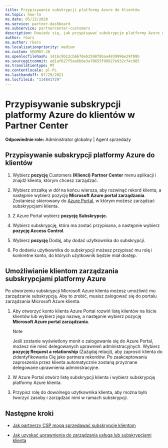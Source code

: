 ```yaml
---
title: Przypisywanie subskrypcji platformy Azure do klientów
ms.topic: how-to
ms.date: 05/13/2020
ms.service: partner-dashboard
ms.subservice: partnercenter-customers
description: Dowiedz się, jak przypisywać subskrypcje platformy Azure do klientów w Partner Center oraz jak umożliwić klientom zarządzanie własnymi subskrypcjami.
author: rbars
ms.author: rbars
ms.localizationpriority: medium
ms.custom: SEOMAY.20
ms.openlocfilehash: 1416c9b12cb6670eb2598f8baa4839996e29f09b
ms.sourcegitcommit: ad1af627f5ee6b6e3a70655f90927e932cf4c985
ms.translationtype: MT
ms.contentlocale: pl-PL
ms.lasthandoff: 07/29/2021
ms.locfileid: "114841729"
---
```

# <a name="assigning-azure-subscriptions-to-customers-in-partner-center"></a>Przypisywanie subskrypcji platformy Azure do klientów w Partner Center

**Odpowiednie role:** Administrator globalny | Agent sprzedaży

## <a name="assign-azure-subscriptions-to-your-customers"></a>Przypisywanie subskrypcji platformy Azure do klientów

1. Wybierz **pozycję** Customers **(Klienci) Partner Center** menu aplikacji i znajdź klienta, którym chcesz zarządzać.

2. Wybierz strzałkę w dół na końcu wiersza, aby rozwinąć rekord klienta, a następnie wybierz pozycję **Microsoft Azure portal zarządzania**. Zostaniesz skierowany do [Azure Portal,](https://portal.azure.com/) w którym możesz zarządzać subskrypcjami klienta.

3. Z Azure Portal wybierz **pozycję Subskrypcje.**

4. Wybierz subskrypcję, która ma zostać przypisana, a następnie wybierz **pozycję Access Control**.

5. Wybierz **pozycję** Dodaj, aby dodać użytkownika do subskrypcji. 

6. Po dodaniu użytkownika do subskrypcji możesz przypisać mu rolę i konkretne konto, do których użytkownik będzie miał dostęp.

## <a name="enable-customers-to-manage-their-azure-subscriptions"></a>Umożliwianie klientom zarządzania subskrypcjami platformy Azure

Po utworzeniu subskrypcji Microsoft Azure klienta możesz umożliwić mu zarządzanie subskrypcją. Aby to zrobić, musisz zalogować się do portalu zarządzania Microsoft Azure klienta. 

1. Aby otworzyć konto klienta Azure Portal rozwiń listę klientów na liście klientów lub wybierz jego nazwę, a następnie wybierz pozycję **Microsoft Azure portal zarządzania**.

   > [!NOTE]  
   > Jeśli zostanie wyświetlony monit o zalogowanie się do Azure Portal, możesz nie mieć delegowanych uprawnień administracyjnych. Wybierz **pozycję Request a relationship** (Zażądaj relacji), aby zaprosić klienta do zidentyfikowania Cię jako partnera rekordów. Po zaakceptowaniu zaproszenia przez klienta automatycznie zostaną przyznane delegowane uprawnienia administracyjne.

2. W Azure Portal otwórz listę subskrypcji klienta i wybierz subskrypcję platformy Azure klienta.

3. Przypisz rolę do dowolnego użytkownika klienta, aby można było tworzyć zasoby i zarządzać nimi w ramach subskrypcji.

## <a name="next-steps"></a>Następne kroki

- [Jak partnerzy CSP mogą sprzedawać subskrypcje klientom](customer-subscriptions.md)

- [Jak uzyskać uprawnienia do zarządzania usługą lub subskrypcjami klienta](customers-revoke-admin-privileges.md)
